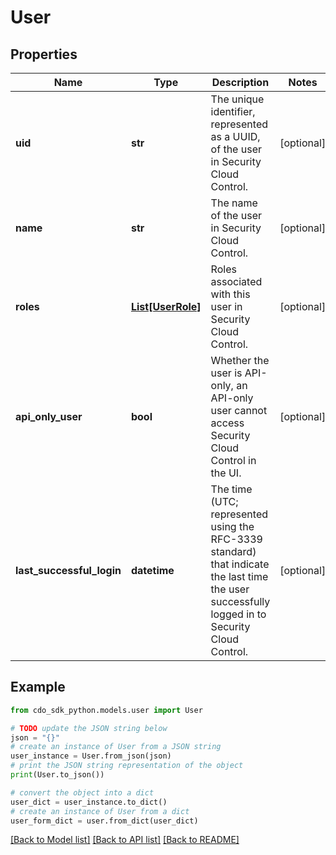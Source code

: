 # User


## Properties

Name | Type | Description | Notes
------------ | ------------- | ------------- | -------------
**uid** | **str** | The unique identifier, represented as a UUID, of the user in Security Cloud Control. | [optional] 
**name** | **str** | The name of the user in Security Cloud Control. | [optional] 
**roles** | [**List[UserRole]**](UserRole.md) | Roles associated with this user in Security Cloud Control. | [optional] 
**api_only_user** | **bool** | Whether the user is API-only, an API-only user cannot access Security Cloud Control in the UI. | [optional] 
**last_successful_login** | **datetime** | The time (UTC; represented using the RFC-3339 standard) that indicate the last time the user successfully logged in to Security Cloud Control. | [optional] 

## Example

```python
from cdo_sdk_python.models.user import User

# TODO update the JSON string below
json = "{}"
# create an instance of User from a JSON string
user_instance = User.from_json(json)
# print the JSON string representation of the object
print(User.to_json())

# convert the object into a dict
user_dict = user_instance.to_dict()
# create an instance of User from a dict
user_form_dict = user.from_dict(user_dict)
```
[[Back to Model list]](../README.md#documentation-for-models) [[Back to API list]](../README.md#documentation-for-api-endpoints) [[Back to README]](../README.md)


